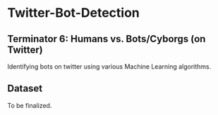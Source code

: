 # Twitter-Bot-Detection
## Terminator 6: Humans vs. Bots/Cyborgs (on Twitter)

Identifying bots on twitter using various Machine Learning algorithms. 

## Dataset
To be finalized.
